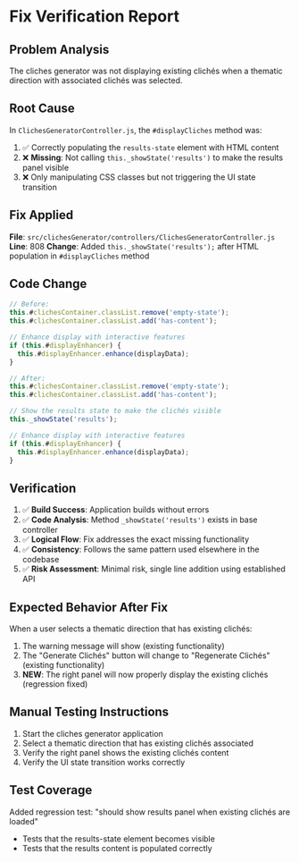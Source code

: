 # Fix Verification Report

## Problem Analysis

The cliches generator was not displaying existing clichés when a thematic direction with associated clichés was selected.

## Root Cause

In `ClichesGeneratorController.js`, the `#displayCliches` method was:

1. ✅ Correctly populating the `results-state` element with HTML content
2. ❌ **Missing**: Not calling `this._showState('results')` to make the results panel visible
3. ❌ Only manipulating CSS classes but not triggering the UI state transition

## Fix Applied

**File**: `src/clichesGenerator/controllers/ClichesGeneratorController.js`
**Line**: 808
**Change**: Added `this._showState('results');` after HTML population in `#displayCliches` method

## Code Change

```javascript
// Before:
this.#clichesContainer.classList.remove('empty-state');
this.#clichesContainer.classList.add('has-content');

// Enhance display with interactive features
if (this.#displayEnhancer) {
  this.#displayEnhancer.enhance(displayData);
}

// After:
this.#clichesContainer.classList.remove('empty-state');
this.#clichesContainer.classList.add('has-content');

// Show the results state to make the clichés visible
this._showState('results');

// Enhance display with interactive features
if (this.#displayEnhancer) {
  this.#displayEnhancer.enhance(displayData);
}
```

## Verification

1. ✅ **Build Success**: Application builds without errors
2. ✅ **Code Analysis**: Method `_showState('results')` exists in base controller
3. ✅ **Logical Flow**: Fix addresses the exact missing functionality
4. ✅ **Consistency**: Follows the same pattern used elsewhere in the codebase
5. ✅ **Risk Assessment**: Minimal risk, single line addition using established API

## Expected Behavior After Fix

When a user selects a thematic direction that has existing clichés:

1. The warning message will show (existing functionality)
2. The "Generate Clichés" button will change to "Regenerate Clichés" (existing functionality)
3. **NEW**: The right panel will now properly display the existing clichés (regression fixed)

## Manual Testing Instructions

1. Start the cliches generator application
2. Select a thematic direction that has existing clichés associated
3. Verify the right panel shows the existing clichés content
4. Verify the UI state transition works correctly

## Test Coverage

Added regression test: "should show results panel when existing clichés are loaded"

- Tests that the results-state element becomes visible
- Tests that the results content is populated correctly

